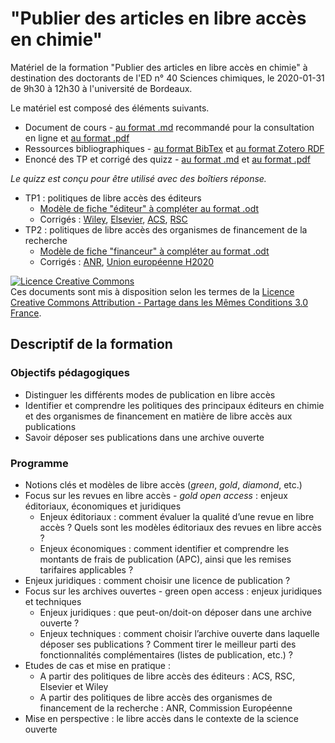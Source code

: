 # "Publier des articles en libre accès en chimie"

Matériel de la formation "Publier des articles en libre accès en chimie" à destination des doctorants de l'ED n° 40 Sciences chimiques, le 2020-01-31 de 9h30 à 12h30 à l'université de Bordeaux.

Le matériel est composé des éléments suivants.

* Document de cours - [au format .md](https://github.com/fflamerie/EDSC_OA/blob/master/content/2020_EDSC_OA.md) recommandé pour la consultation en ligne et [au format .pdf](https://github.com/fflamerie/EDSC_OA/blob/master/content/2020_EDSC_OA.pdf)
* Ressources bibliographiques - [au format BibTex](https://github.com/fflamerie/EDSC_OA/blob/master/content/2020_EDSC_OA_biblio.bib) et [au format Zotero RDF](https://github.com/fflamerie/EDSC_OA/blob/master/content/2020_EDSC_OA_biblio.rdf)
* Enoncé des TP et corrigé des quizz - [au format .md](https://github.com/fflamerie/EDSC_OA/blob/master/content/2020_EDSC_OA_tp.md) et [au format .pdf](https://github.com/fflamerie/EDSC_OA/blob/master/content/2020_EDSC_OA_tp.pdf)

_Le quizz est conçu pour être utilisé avec des boîtiers réponse._

* TP1 : politiques de libre accès des éditeurs
   * [Modèle de fiche "éditeur" à compléter au format .odt](https://github.com/fflamerie/EDSC_OA/blob/master/content/2020_EDSC_OA_TP1_modele.odt)
   * Corrigés : [Wiley](https://github.com/fflamerie/EDSC_OA/blob/master/content/2020_EDSC_OA_TP1_COR_wiley.odt), [Elsevier](https://github.com/fflamerie/EDSC_OA/blob/master/content/2020_EDSC_OA_TP1_COR_elsevier.odt), [ACS](https://github.com/fflamerie/EDSC_OA/blob/master/content/2020_EDSC_OA_TP1_COR_acs.odt), [RSC](https://github.com/fflamerie/EDSC_OA/blob/master/content/2020_EDSC_OA_TP1_COR_rsc.odt)
* TP2 : politiques de libre accès des organismes de financement de la recherche
   * [Modèle de fiche "financeur" à compléter au format .odt](https://github.com/fflamerie/EDSC_OA/blob/master/content/2020_EDSC_OA_TP2_modele.odt)
   * Corrigés : [ANR](https://github.com/fflamerie/EDSC_OA/blob/master/content/2020_EDSC_OA_TP2_COR_ANR.odt), [Union européenne H2020](https://github.com/fflamerie/EDSC_OA/blob/master/content/2020_EDSC_OA_TP2_COR_H2020.odt)

<a rel="license" href="http://creativecommons.org/licenses/by-sa/3.0/fr/"><img alt="Licence Creative Commons" style="border-width:0" src="https://i.creativecommons.org/l/by-sa/3.0/fr/88x31.png" /></a><br />Ces documents sont mis à disposition selon les termes de la <a rel="license" href="http://creativecommons.org/licenses/by-sa/3.0/fr/">Licence Creative Commons Attribution -  Partage dans les Mêmes Conditions 3.0 France</a>.

## Descriptif de la formation

### Objectifs pédagogiques

* Distinguer les différents modes de publication en libre accès
* Identifier et comprendre les politiques des principaux éditeurs en chimie et des organismes de financement en matière de libre accès aux publications
* Savoir déposer ses publications dans une archive ouverte

### Programme

* Notions clés et modèles de libre accès (_green_, _gold_, _diamond_, etc.)
* Focus sur les revues en libre accès - _gold open access_ : enjeux éditoriaux, économiques et juridiques
   * Enjeux éditoriaux : comment évaluer la qualité d’une revue en libre accès ? Quels sont les modèles éditoriaux des revues en libre accès ?
   * Enjeux économiques : comment identifier et comprendre les montants de frais de publication (APC), ainsi que les remises tarifaires applicables ?
 * Enjeux juridiques : comment choisir une licence de publication ?
* Focus sur les archives ouvertes - green open access : enjeux juridiques et techniques
   *	Enjeux juridiques : que peut-on/doit-on déposer dans une archive ouverte ?
   * Enjeux techniques : comment choisir l’archive ouverte dans laquelle déposer ses publications ? Comment tirer le meilleur parti des fonctionnalités complémentaires (listes de publication, etc.) ?
* Etudes de cas et mise en pratique :
   * A partir des politiques de libre accès des éditeurs : ACS, RSC, Elsevier et Wiley
   * A partir des politiques de libre accès des organismes de financement de la recherche : ANR, Commission Européenne
*	Mise en perspective : le libre accès dans le contexte de la science ouverte
